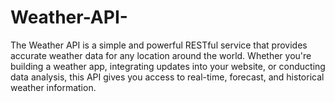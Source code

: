 # Weather-API-
The Weather API is a simple and powerful RESTful service that provides accurate weather data for any location around the world. Whether you're building a weather app, integrating updates into your website, or conducting data analysis, this API gives you access to real-time, forecast, and historical weather information.
